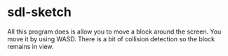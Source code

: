 # sdl-sketch

All this program does is allow you to move a block around the screen.
You move it by using WASD. There is a bit of collision detection so 
the block remains in view.
